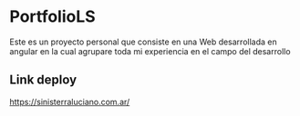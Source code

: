 # PortfolioLS

Este es un proyecto personal que consiste en una Web desarrollada en angular en la cual agrupare toda mi experiencia en el campo del desarrollo


## Link deploy

https://sinisterraluciano.com.ar/


